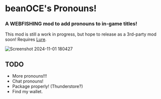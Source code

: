 # beanOCE's Pronouns!
### A WEBFISHING mod to add pronouns to in-game titles!

This mod is still a work in progress, but hope to release as a 3rd-party mod soon! Requires [Lure](https://github.com/Sulayre/WebfishingLure).

![Screenshot 2024-11-01 180427](https://github.com/user-attachments/assets/027c8278-df3d-4c2d-9a1b-6324732385ec)


## TODO
- More pronouns!!!
- Chat pronouns!
- Package properly! (Thunderstore?)
- Find my wallet.
